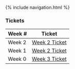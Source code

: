 {% include navigation.html %}

### Tickets

|Week #|Ticket|
|----|---------|
|Week 2|[Week 2 Ticket](https://github.com/ricesush1/RiceSushi/issues/3)|
|Week 1|[Week 2 Ticket](https://github.com/ricesush1/RiceSushi/issues/2)|
|Week 0|[Week 3 Ticket](https://github.com/ricesush1/RiceSushi/issues/1)|


